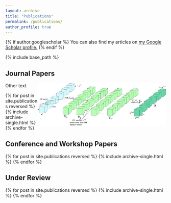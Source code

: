 ```yaml
---
layout: archive
title: "Publications"
permalink: /publications/
author_profile: true
---
```


{% if author.googlescholar %}
  You can also find my articles on <u><a href="{{author.googlescholar}}">my Google Scholar profile</a>.</u>
{% endif %}

{% include base_path %}

## **Journal Papers**

<img style="float: right;" src="/images/cvpr.jpg" width="80%"> Other text

{% for post in site.publications reversed %}
  {% include archive-single.html %}
{% endfor %}

## **Conference and Workshop Papers**

{% for post in site.publications reversed %}
  {% include archive-single.html %}
{% endfor %}

## **Under Review**

{% for post in site.publications reversed %}
  {% include archive-single.html %}
{% endfor %}
